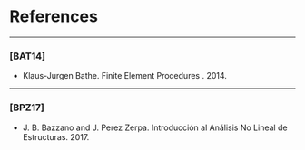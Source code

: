 # References

---

### [BAT14]

- Klaus-Jurgen Bathe.  Finite Element Procedures . 2014.

---

### [BPZ17]

- J. B. Bazzano and J. Perez Zerpa.  Introducción al Análisis No Lineal de Estructuras. 2017.

